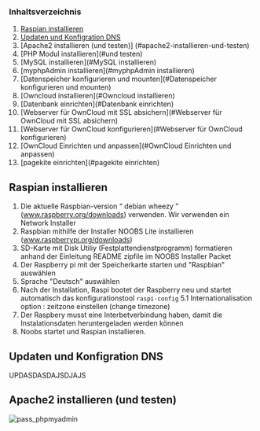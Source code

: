 
### Inhaltsverzeichnis
		
1. [Raspian installieren](#raspian-installieren)
2. [Updaten und Konfigration DNS](#updaten-und-konfigration-dns)
3. [Apache2 installieren (und testen)] (#apache2-installieren-und-testen)
4. [PHP Modul installieren](#und testen)
5. [MySQL installieren](#MySQL installieren)
6. [myphpAdmin installieren](#myphpAdmin installieren)
7. [Datenspeicher konfigurieren und mounten](#Datenspeicher konfigurieren und mounten)
8. [Owncloud installieren](#Owncloud installieren)
9. [Datenbank einrichten](#Datenbank einrichten)
10. [Webserver für OwnCloud mit SSL absichern](#Webserver für OwnCloud mit SSL absichern)
11. [Webserver für OwnCloud konfigurieren](#Webserver für OwnCloud konfigurieren)
12. [OwnCloud Einrichten und anpassen](#OwnCloud Einrichten und anpassen)
13. [pagekite einrichten](#pagekite einrichten)


## Raspian installieren
1. Die aktuelle Raspbian-version “ debian wheezy ” (www.raspberry.org/downloads) verwenden. Wir verwenden ein Network Installer
2. Raspbian mithilfe der Installer  NOOBS Lite installieren (www.raspberrypi.org/downloads) 
3. SD-Karte mit Disk Utiliy (Festplattendienstprogramm) formatieren anhand  der Einleitung README zipfile im NOOBS Installer Packet
3. Der Raspberry pi mit der Speicherkarte starten und "Raspbian" auswählen
4. Sprache "Deutsch" auswählen
5. Nach der Installation, Raspi bootet der Raspberry neu und startet automatisch das konfigurationstool 
	`raspi-config`
  5.1 Internationalisation option : zeitzone einstellen (change timezone)
6. Der Raspbery musst eine Interbetverbindung haben, damit  die Instalationsdaten heruntergeladen werden können
7. Noobs startet und Raspian installieren.

## Updaten und Konfigration DNS

UPDASDASDAJSDJAJS

## Apache2 installieren (und testen)


![pass_phpmyadmin](https://cloud.githubusercontent.com/assets/21320216/19012586/8297fd72-87ba-11e6-9e03-046b4bebe930.png)
